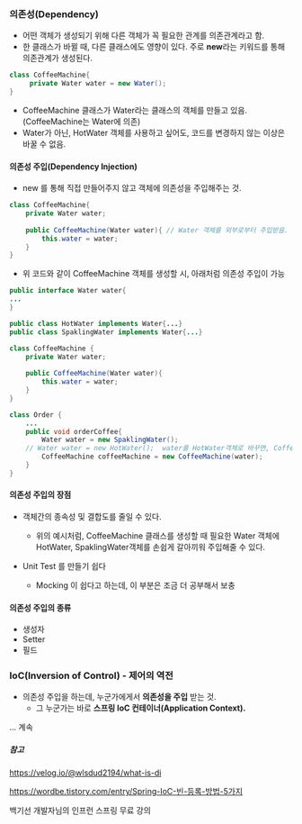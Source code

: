 ### 의존성(Dependency)

* 어떤 객체가 생성되기 위해 다른 객체가 꼭 필요한 관계를 의존관계라고 함.
* 한 클래스가 바뀔 때, 다른 클래스에도 영향이 있다. 주로 **new**라는 키워드를 통해 의존관계가 생성된다.

```java
class CoffeeMachine{
	 private Water water = new Water(); 
}
```

* CoffeeMachine 클래스가 Water라는 클래스의 객체를 만들고 있음. (CoffeeMachine는 Water에 의존)
* Water가 아닌, HotWater 객체를 사용하고 싶어도, 코드를 변경하지 않는 이상은 바꿀 수 없음.



#### **의존성 주입(Dependency Injection)**

* new 를 통해 직접 만들어주지 않고 객체에 의존성을 주입해주는 것.

```java
class CoffeeMachine{
	private Water water; 
	
	public CoffeeMachine(Water water){ // Water 객체를 외부로부터 주입받음.
		this.water = water;
	}
}
```

* 위 코드와 같이 CoffeeMachine 객체를 생성할 시, 아래처럼 의존성 주입이 가능

```java
public interface Water water{
...
}

public class HotWater implements Water{...}
public class SpaklingWater implements Water{...}

class CoffeeMachine {
	private Water water;
	
	public CoffeeMachine(Water water){
		this.water = water;
	}
}

class Order {
	...
	public void orderCoffee{
		Water water = new SpaklingWater(); 
    // Water water = new HotWater();  water를 HotWater객체로 바꾸면, CoffeeMachine 클래스 내부의 구현은 변경하지 않고도 coffeeMachine 클래스객체에 HotWater객체를 주입시킬 수 있음.
		CoffeeMachine coffeeMachine = new CoffeeMachine(water); 
	}
}
```



#### **의존성 주입의 장점**

* 객체간의 종속성 및 결합도를 줄일 수 있다.
  * 위의 예시처럼, CoffeeMachine 클래스를 생성할 때 필요한 Water 객체에 HotWater, SpaklingWater객체를 손쉽게 갈아끼워 주입해줄 수 있다.

* Unit Test 를 만들기 쉽다
  * Mocking 이 쉽다고 하는데, 이 부분은 조금 더 공부해서 보충



#### **의존성 주입의 종류**

* 생성자
* Setter
* 필드



### IoC(Inversion of Control) - 제어의 역전

* 의존성 주입을 하는데, 누군가에게서 **의존성을 주입** 받는 것. 
  * 그 누군가는 바로 **스프링 IoC 컨테이너(Application Context).**



... 계속



##### 참고

https://velog.io/@wlsdud2194/what-is-di

https://wordbe.tistory.com/entry/Spring-IoC-빈-등록-방법-5가지

백기선 개발자님의 인프런 스프링 무료 강의

